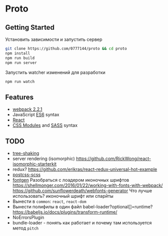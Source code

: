 # Proto

## Getting Started

Установить зависимости и запустить сервер
```bash
git clone https://github.com/0777144/proto && cd proto
npm install
npm run build
npm run server
```

Запустить watcher изменений для разработки
```bash
npm run watch
```


## Features

* [webpack 2.2.1]
* JavaScript [ES6] syntax
* [React]
* [CSS Modules] and [SASS] syntax


## TODO

* [tree-shaking](http://www.2ality.com/2015/12/webpack-tree-shaking.html)
* server rendering (isomorphic) https://github.com/RickWong/react-isomorphic-starterkit
* redux? https://github.com/erikras/react-redux-universal-hot-example
* [postcss-scss](https://github.com/postcss/postcss-scss)
* [fontgen](https://github.com/DragonsInn/fontgen-loader/) Разобраться с лоадером иконочных шрифтов
  https://shellmonger.com/2016/01/22/working-with-fonts-with-webpack/
  https://github.com/sunflowerdeath/webfonts-generator
Что лучше использовать? иконочный шрифт или спарйты
* Вынести в `common`: `react`, `react-dom`
* Вынести полифилы в один файл babel-loader?optional[]=runtime?
https://babeljs.io/docs/plugins/transform-runtime/
* NoErrorsPlugin
* bundle-loader - понять как работает и почему там используется метод `pitch`



[webpack 2.2.1]: https://github.com/webpack/webpack/tree/v2.2.1
[ES6]: http://es6-features.org/
[React]: https://github.com/facebook/react
[CSS Modules]: https://github.com/webpack-contrib/css-loader#css-modules
[SASS]: http://sass-lang.com/guide

